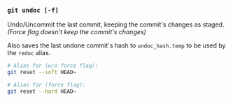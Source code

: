 ### `git undoc [-f]`

Undo/Uncommit the last commit, keeping the commit's changes as staged.
<br> _(Force flag doesn't keep the commit's changes)_

Also saves the last undone commit's hash to `undoc_hash.temp` to be used by the
`redoc` alias.

```bash
# Alias for (w/o force flag):
git reset --soft HEAD~

# Alias for (force flag):
git reset --hard HEAD~
```
